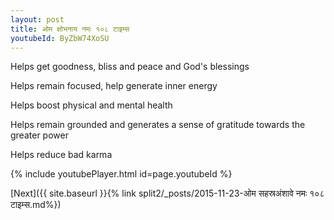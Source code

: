 ```yaml
---
layout: post
title: ओम क्षोभनाय नमः १०८ टाइम्स
youtubeId: ByZbW74XoSU
---
```

 
 
Helps get goodness, bliss and peace and God's blessings
 
Helps remain focused, help generate inner energy 
 
Helps boost physical and mental health 
 
Helps remain grounded and generates a sense of gratitude towards the greater power 
 
Helps reduce bad karma
 
 
 
 


{% include youtubePlayer.html id=page.youtubeId %}
 
[Next]({{ site.baseurl }}{% link  split2/_posts/2015-11-23-ओम सहस्रअंशावे नमः १०८ टाइम्स.md%})
 

